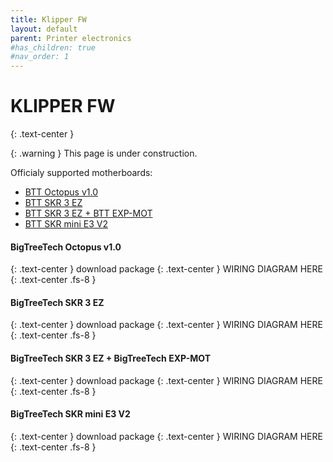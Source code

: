 ```yaml
---
title: Klipper FW
layout: default
parent: Printer electronics
#has_children: true
#nav_order: 1
---
```

# KLIPPER FW
{: .text-center }

{: .warning }
This page is under construction.

Officialy supported motherboards:
- [BTT Octopus v1.0]
- [BTT SKR 3 EZ]
- [BTT SKR 3 EZ + BTT EXP-MOT]
- [BTT SKR mini E3 V2]

#### BigTreeTech Octopus v1.0
{: .text-center }
download package
{: .text-center }
WIRING DIAGRAM HERE
{: .text-center .fs-8 }

#### BigTreeTech SKR 3 EZ
{: .text-center }
download package
{: .text-center }
WIRING DIAGRAM HERE
{: .text-center .fs-8 }

#### BigTreeTech SKR 3 EZ + BigTreeTech EXP-MOT
{: .text-center }
download package
{: .text-center }
WIRING DIAGRAM HERE
{: .text-center .fs-8 }

#### BigTreeTech SKR mini E3 V2
{: .text-center }
download package
{: .text-center }
WIRING DIAGRAM HERE
{: .text-center .fs-8 }

[BTT Octopus v1.0]: https://rh3d.xyz/klipper.html#bigtreetech-octopus-v10
[BTT SKR 3 EZ]: https://rh3d.xyz/klipper.html#bigtreetech-skr-3-ez
[BTT SKR 3 EZ + BTT EXP-MOT]: https://rh3d.xyz/klipper.html#bigtreetech-skr-3-ez--bigtreetech-exp-mot
[BTT SKR mini E3 V2]: https://rh3d.xyz/klipper.html#bigtreetech-skr-mini-e3-v2
